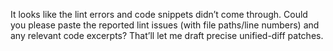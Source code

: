 It looks like the lint errors and code snippets didn’t come through. Could you please paste the reported lint issues (with file paths/line numbers) and any relevant code excerpts? That’ll let me draft precise unified-diff patches.